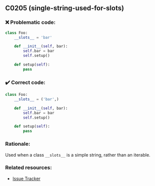 ## C0205 (single-string-used-for-slots)

### :x: Problematic code:

```python
class Foo:
    __slots__ = 'bar'

    def __init__(self, bar):
        self.bar = bar
        self.setup()

    def setup(self):
        pass
```

### :heavy_check_mark: Correct code:

```python
class Foo:
    __slots__ = ('bar',)

    def __init__(self, bar):
        self.bar = bar
        self.setup()

    def setup(self):
        pass
```

### Rationale:

Used when a class `__slots__` is a simple string, rather than an iterable.

### Related resources:

- [Issue Tracker](https://github.com/PyCQA/pylint/issues?q=is%3Aissue+%22single-string-used-for-slots%22+OR+%22C0205%22)
